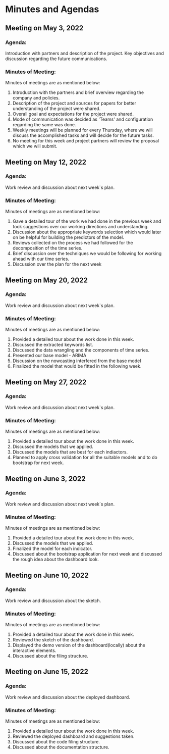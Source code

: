 # Minutes and Agendas


## Meeting on May 3, 2022

### Agenda:

Introduction with partners and description of the project. Key objectives and discussion regarding the future communications.

### Minutes of Meeting:

Minutes of meetings are as mentioned below:

1. Introduction with the partners and brief overview regarding the company and policies.
2. Description of the project and sources for papers for better understanding of the project were shared.
3. Overall goal and expectations for the project were shared.
4. Mode of communication was decided as 'Teams' and configuration regarding the same was done.
5. Weekly meetings will be planned for every Thursday, where we will discuss the accomplished tasks and will decide for the future tasks.
6. No meeting for this week and project partners will review the proposal which we will submit.


## Meeting on May 12, 2022

### Agenda:

Work review and discussion about next week`s plan.

### Minutes of Meeting:

Minutes of meetings are as mentioned below:

1. Gave a detailed tour of the work we had done in the previous week and took suggestions over our working directions and understanding.
2. Discussion about the appropriate keywords selection which would later on be helpful for building the predictors of the model.
3. Reviews collected on the process we had followed for the decomposition of the time series.
4. Brief discussion over the techniques we would be following for working ahead with our time series.
5. Discussion over the plan for the next week 


## Meeting on May 20, 2022

### Agenda:

Work review and discussion about next week`s plan.

### Minutes of Meeting:

Minutes of meetings are as mentioned below:

1. Provided a detailed tour about the work done in this week.
2. Discussed the extracted keywords list.
3. Discussed the data wrangling and the components of time series.
4. Presented our base model - ARIMA 
5. Discussion on the nowcasting interfered from the base model
6. Finalized the model that would be fitted in the following week.


## Meeting on May 27, 2022

### Agenda:

Work review and discussion about next week`s plan.

### Minutes of Meeting:

Minutes of meetings are as mentioned below:

1. Provided a detailed tour about the work done in this week.
2. Discussed the models that we applied.
3. Discussed the models that are best for each indiactors.
4. Planned to apply cross validation for all the suitable models and to do bootstrap for next week.


## Meeting on June 3, 2022

### Agenda:

Work review and discussion about next week`s plan.

### Minutes of Meeting:

Minutes of meetings are as mentioned below:

1. Provided a detailed tour about the work done in this week.
2. Discussed the models that we applied.
3. Finalized the model for each indicator.
4. Discussed about the bootstrap application for next week and discussed the rough idea about the dashboard look.


## Meeting on June 10, 2022

### Agenda:

Work review and discussion about the sketch.

### Minutes of Meeting:

Minutes of meetings are as mentioned below:

1. Provided a detailed tour about the work done in this week.
2. Reviewed the sketch of the dashboard.
3. Displayed the demo version of the dashboard(locally) about the interactive elements.
4. Discussed about the filing structure.


## Meeting on June 15, 2022

### Agenda:

Work review and discussion about the deployed dashboard.

### Minutes of Meeting:

Minutes of meetings are as mentioned below:

1. Provided a detailed tour about the work done in this week.
2. Reviewed the deployed dashboard and suggestions taken.
3. Discussed about the code filing structure.
4. Discussed about the documentation structure.
